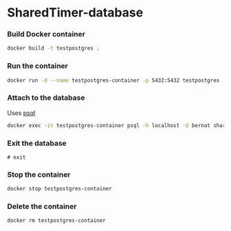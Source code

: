 # SharedTimer-database

### Build Docker container

```bash
docker build -t testpostgres .
```

### Run the container

```bash
docker run -d --name testpostgres-container -p 5432:5432 testpostgres
```

### Attach to the database

Uses [psql](https://www.postgresql.org/docs/13/app-psql.html)

```bash
docker exec -it testpostgres-container psql -h localhost -U bernat sharedtimer
```

### Exit the database

```psql
# exit
```

### Stop the container

```bash
docker stop testpostgres-container
```

### Delete the container

```bash
docker rm testpostgres-container
```
